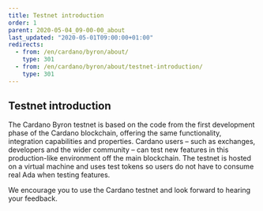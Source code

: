 ```yaml
---
title: Testnet introduction
order: 1
parent: 2020-05-04_09-00-00_about
last_updated: "2020-05-01T09:00:00+01:00"
redirects:
  - from: /en/cardano/byron/about/
    type: 301
  - from: /en/cardano/byron/about/testnet-introduction/
    type: 301
---
```

## Testnet introduction

The Cardano Byron testnet is based on the code from the first development phase of the Cardano blockchain, offering the same functionality, integration capabilities and properties. Cardano users – such as exchanges, developers and the wider community – can test new features in this production-like environment off the main blockchain. The testnet is hosted on a virtual machine and uses test tokens so users do not have to consume real Ada when testing features.

We encourage you to use the Cardano testnet and look forward to hearing your feedback.
